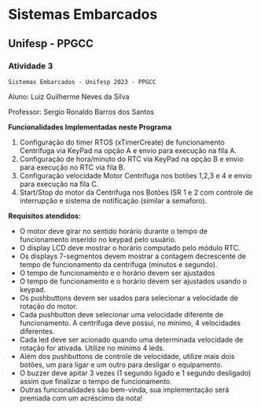 # Sistemas Embarcados

## Unifesp - PPGCC

### Atividade 3

`Sistemas Embarcados - Unifesp 2023 - PPGCC`

Aluno: Luiz Guilherme Neves da Silva

Professor: Sergio Ronaldo Barros dos Santos

**Funcionalidades Implementadas neste Programa**

1. Configuração do timer RTOS (xTimerCreate) de funcionamento Centrífuga via KeyPad na opção A e envio para execução na fila A.
2. Configuração de hora/minuto do RTC via KeyPad na opção B e envio para execução no RTC via fila B.
3. Configuração velocidade Motor Centrífuga nos botões 1,2,3 e 4 e envio para execução na fila C.
4. Start/Stop do motor da Centrífuga nos Botões ISR 1 e 2 com controle de interrupção e sistema de notificação (similar a semaforo).

**Requisitos atendidos:**
- O motor deve girar no sentido horário durante o tempo de funcionamento inserido no keypad pelo usuário.
-  O display LCD deve mostrar o horário computado pelo módulo RTC.
- Os displays 7-segmentos devem mostrar a contagem decrescente de tempo de funcionamento da centrífuga (minutos e segundo).
- O tempo de funcionamento e o horário devem ser ajustados
- O tempo de funcionamento e o horário devem ser ajustados usando o keypad.
- Os pushbuttons devem ser usados para selecionar a velocidade de rotação do motor.
- Cada pushbutton deve selecionar uma velocidade diferente de funcionamento. A centrífuga deve possui, no mínimo, 4 velocidades diferentes.
- Cada led deve ser acionado quando uma determinada velocidade de rotação for ativada. Utilize no mínimo 4 leds.
- Além dos pushbuttons de controle de velocidade, utilize mais dois botões, um para ligar e um outro para desligar o equipamento.
- O buzzer deve apitar 3 vezes (1 segundo ligado e 1 segundo desligado) assim que finalizar o tempo de funcionamento.
- Outras funcionalidades são bem-vinda, sua implementação será premiada com um acréscimo da nota!
